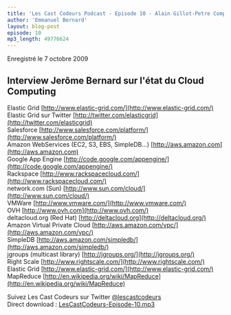 ```yaml
---
title: 'Les Cast Codeurs Podcast - Episode 10 - Alain Gillot-Petre Computing'
author: 'Emmanuel Bernard'
layout: blog-post
episode: 10
mp3_length: 49776624
---
```

Enregistré le 7 octobre 2009

## Interview Jerôme Bernard sur l'état du Cloud Computing

Elastic Grid [http://www.elastic-grid.com/](http://www.elastic-grid.com/)  
Elastic Grid sur Twitter [http://twitter.com/elasticgrid](http://twitter.com/elasticgrid)  
Salesforce [http://www.salesforce.com/platform/](http://www.salesforce.com/platform/)  
Amazon WebServices (EC2, S3, EBS, SimpleDB...) [http://aws.amazon.com](http://aws.amazon.com)  
Google App Engine [http://code.google.com/appengine/](http://code.google.com/appengine/)  
Rackspace [http://www.rackspacecloud.com/](http://www.rackspacecloud.com/)  
network.com (Sun) [http://www.sun.com/cloud/](http://www.sun.com/cloud/)  
VMWare [http://www.vmware.com/](http://www.vmware.com/)  
OVH [http://www.ovh.com](http://www.ovh.com/)  
deltacloud.org (Red Hat) [http://deltacloud.org](http://deltacloud.org/)  
Amazon Virtual Private Cloud [http://aws.amazon.com/vpc/](http://aws.amazon.com/vpc/)  
SimpleDB [http://aws.amazon.com/simpledb/](http://aws.amazon.com/simpledb/)  
jgroups (multicast library) [http://jgroups.org/](http://jgroups.org/)  
Right Scale [http://www.rightscale.com/](http://www.rightscale.com/)  
Elastic Grid [http://www.elastic-grid.com/](http://www.elastic-grid.com/)  
MapReduce [http://en.wikipedia.org/wiki/MapReduce](http://en.wikipedia.org/wiki/MapReduce)  

Suivez Les Cast Codeurs sur Twitter [@lescastcodeurs](http://twitter.com/lescastcodeurs)  
Direct download : [LesCastCodeurs-Episode-10.mp3](http://media.libsyn.com/media/lescastcodeurs/LesCastCodeurs-Episode-10.mp3)
